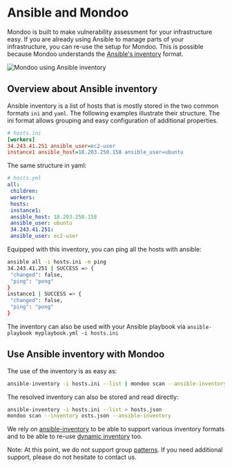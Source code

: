 # Ansible and Mondoo

Mondoo is built to make vulnerability assessment for your infrastructure easy. If you are already using Ansible to manage parts of your infrastructure, you can re-use the setup for Mondoo. This is possible because Mondoo understands the [Ansible's inventory](https://docs.ansible.com/ansible/latest/user_guide/intro_inventory.html) format.

![Mondoo using Ansible inventory](../../assets/ansible-inventory.png)

## Overview about Ansible inventory

Ansible inventory is a list of hosts that is mostly stored in the two common formats `ini` and `yaml`. The following examples illustrate their structure. The ini format allows grouping and easy configuration of additional properties.

```ini
# hosts.ini
[workers]
34.243.41.251 ansible_user=ec2-user
instance1 ansible_host=18.203.250.158 ansible_user=ubuntu
```

The same structure in yaml:

```yml
# hosts.yml
all:
 children:
 workers:
 hosts:
 instance1:
 ansible_host: 18.203.250.158
 ansible_user: ubuntu
 34.243.41.251:
 ansible_user: ec2-user
```

Equipped with this inventory, you can ping all the hosts with ansible:

```bash
ansible all -i hosts.ini -m ping
34.243.41.251 | SUCCESS => {
 "changed": false,
 "ping": "pong"
}
instance1 | SUCCESS => {
 "changed": false,
 "ping": "pong"
}
```

The inventory can also be used with your Ansible playbook via `ansible-playbook myplaybook.yml -i hosts.ini`

## Use Ansible inventory with Mondoo

The use of the inventory is as easy as:

```bash
ansible-inventory -i hosts.ini --list | mondoo scan --ansible-inventory
```

The resolved inventory can also be stored and read directly:

```bash
ansible-inventory -i hosts.ini --list > hosts.json
mondoo scan --inventory osts.json --ansible-inventory
```

We rely on [ansible-inventory](https://docs.ansible.com/ansible/latest/cli/ansible-inventory.html) to be able to support various inventory formats and to be able to re-use [dynamic inventory](https://docs.ansible.com/ansible/latest/user_guide/intro_dynamic_inventory.html) too.

Note: At this point, we do not support group [patterns](https://docs.ansible.com/ansible/latest/user_guide/intro_patterns.html). If you need additional support, please do not hesitate to contact us.